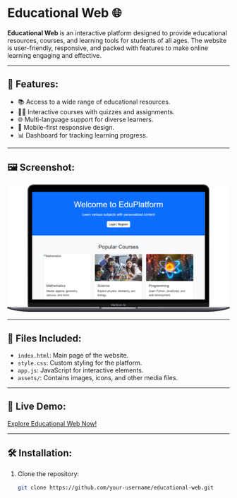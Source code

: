 # Educational Web 🌐

**Educational Web** is an interactive platform designed to provide educational resources, courses, and learning tools for students of all ages. The website is user-friendly, responsive, and packed with features to make online learning engaging and effective.

---

## 🌟 Features:
- 📚 Access to a wide range of educational resources.
- 🧑‍🏫 Interactive courses with quizzes and assignments.
- 🌐 Multi-language support for diverse learners.
- 📱 Mobile-first responsive design.
- 📊 Dashboard for tracking learning progress.

---

## 🖼️ Screenshot:
![Educational Web Screenshot](Macbook-Air-e-du.netlify.app.png)  


---

## 📂 Files Included:
- `index.html`: Main page of the website.
- `style.css`: Custom styling for the platform.
- `app.js`: JavaScript for interactive elements.
- `assets/`: Contains images, icons, and other media files.

---

## 🚀 Live Demo:
[Explore Educational Web Now!](https://e-du.netlify.app/)  


---

## 🛠️ Installation:
1. Clone the repository:
   ```bash
   git clone https://github.com/your-username/educational-web.git
